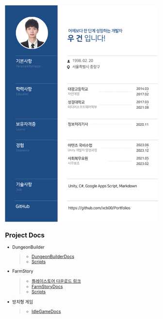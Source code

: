![Portfolio](https://raw.githubusercontent.com/xcb00/Portfolios/main/Folder/Resources/Portfolios%20(0).png)
## Project Docs
- DungeonBuilder
  > - [DungeonBuilderDocs](https://github.com/xcb00/Portfolios/blob/main/Folder/DungeonBuilderDocs.md)
  > - [Scripts](https://github.com/xcb00/Portfolios/tree/main/Folder/Scripts/DungeonBuilder)
- FarmStory
  > - [플레이스토어 다운로드 링크](https://play.google.com/store/apps/details?id=com.geon.farmstory)
  > - [FarmStoryDocs](https://github.com/xcb00/Portfolios/blob/main/Folder/FarmStoryDocs.md)
  > - [Scripts](https://github.com/xcb00/Portfolios/tree/main/Folder/Scripts/Farmstory)
- 방치형 게임
  > - [IdleGameDocs](https://github.com/xcb00/Portfolios/blob/main/Folder/IdleGame.md)

